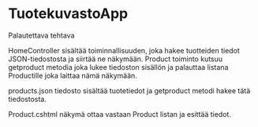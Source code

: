 # TuotekuvastoApp
Palautettava tehtava

HomeController sisältää toiminnallisuuden, joka hakee tuotteiden tiedot JSON-tiedostosta ja siirtää ne näkymään.
Product toiminto kutsuu getproduct metodia joka lukee tiedoston sisällön ja palauttaa listana Productille joka laittaa nämä näkymään.

products.json tiedosto sisältää tuotetiedot ja getproduct metodi hakee tätä tiedostosta.

Product.cshtml näkymä ottaa vastaan Product listan ja esittää tiedot.
